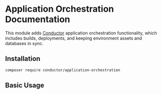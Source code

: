Application Orchestration Documentation
=======================================

This module adds [Conductor](https://github.com/conductorphp/conductor-core) 
application orchestration functionality, which includes builds, deployments,
and keeping environment assets and databases in sync. 

## Installation
```bash
composer require conductor/application-orchestration
```

## Basic Usage

<!-- @todo Add basic usage -->

